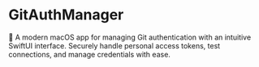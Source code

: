 # GitAuthManager
🔐 A modern macOS app for managing Git authentication with an intuitive SwiftUI interface. Securely handle personal access tokens, test connections, and manage credentials with ease.
